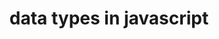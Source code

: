 ---
title: data types in javascript
published: November 26, 2018
meta: what are the different data types in javascript. All of them but objects are primitives which includes undefined, null, boolean, number, symbol and object. difference between data types.
pic: images/javascript.png
imgAlt: the javascript logo
link: https://codinglead.github.io/javascript/data-types-in-javascript
---